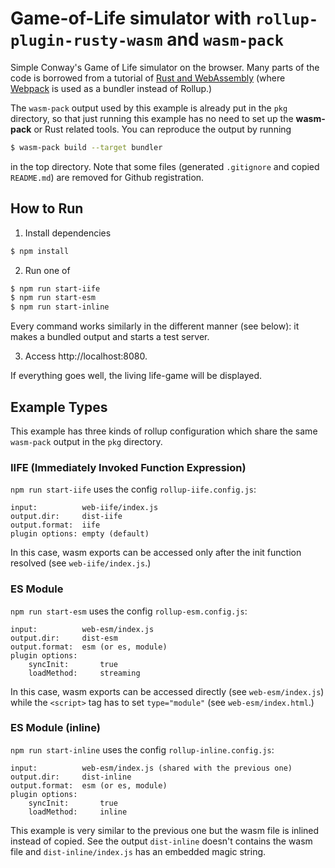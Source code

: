 # Game-of-Life simulator with `rollup-plugin-rusty-wasm` and `wasm-pack`

Simple Conway's Game of Life simulator on the browser. 
Many parts of the code is borrowed from a tutorial of [Rust and WebAssembly](https://rustwasm.github.io/docs/book/introduction.html) (where [Webpack](https://webpack.js.org/) is used as a bundler instead of Rollup.)

The `wasm-pack` output used by this example is already put in the `pkg` directory, so that just running this example has no need to set up the **wasm-pack** or Rust related tools.  You can reproduce the output by running
```sh
$ wasm-pack build --target bundler
```
in the top directory.
Note that some files (generated `.gitignore` and copied `README.md`) are removed for Github registration.


## How to Run

1. Install dependencies

```sh
$ npm install
```

2. Run one of

```sh
$ npm run start-iife
$ npm run start-esm
$ npm run start-inline
```

Every command works similarly in the different manner (see below):
it makes a bundled output and starts a test server.

3. Access http://localhost:8080.

If everything goes well, the living life-game will be displayed.


## Example Types

This example has three kinds of rollup configuration which share
the same `wasm-pack` output in the `pkg` directory.

### IIFE (Immediately Invoked Function Expression)

`npm run start-iife` uses the config `rollup-iife.config.js`:

```
input:          web-iife/index.js
output.dir:     dist-iife
output.format:  iife
plugin options: empty (default)
```

In this case, wasm exports can be accessed only after the init function resolved (see `web-iife/index.js`.)

### ES Module

`npm run start-esm` uses the config `rollup-esm.config.js`:

```
input:          web-esm/index.js
output.dir:     dist-esm
output.format:  esm (or es, module)
plugin options:
    syncInit:       true
    loadMethod:     streaming
```

In this case, wasm exports can be accessed directly (see `web-esm/index.js`)
while the `<script>` tag has to set `type="module"` (see `web-esm/index.html`.)

### ES Module (inline)

`npm run start-inline` uses the config `rollup-inline.config.js`:

```
input:          web-esm/index.js (shared with the previous one)
output.dir:     dist-inline
output.format:  esm (or es, module)
plugin options:
    syncInit:       true
    loadMethod:     inline
```

This example is very similar to the previous one but the wasm file is inlined instead of copied.
See the output `dist-inline` doesn't contains the wasm file
and `dist-inline/index.js` has an embedded magic string.
